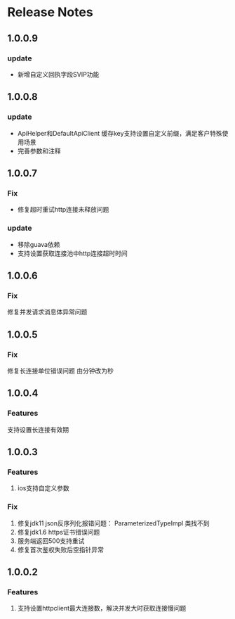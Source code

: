 # Release Notes

## 1.0.0.9
### update
* 新增自定义回执字段SVIP功能

## 1.0.0.8
### update
* ApiHelper和DefaultApiClient 缓存key支持设置自定义前缀，满足客户特殊使用场景
* 完善参数和注释

## 1.0.0.7
### Fix
* 修复超时重试http连接未释放问题

### update
* 移除guava依赖
* 支持设置获取连接池中http连接超时时间

## 1.0.0.6
### Fix
修复并发请求消息体异常问题

## 1.0.0.5
### Fix
修复长连接单位错误问题 由分钟改为秒

## 1.0.0.4
### Features
支持设置长连接有效期

## 1.0.0.3
### Features
1. ios支持自定义参数

### Fix
1. 修复jdk11 json反序列化报错问题： ParameterizedTypeImpl 类找不到
2. 修复jdk1.6 https证书错误问题
3. 服务端返回500支持重试
4. 修复首次鉴权失败后空指针异常

## 1.0.0.2
### Features
1. 支持设置httpclient最大连接数，解决并发大时获取连接慢问题

